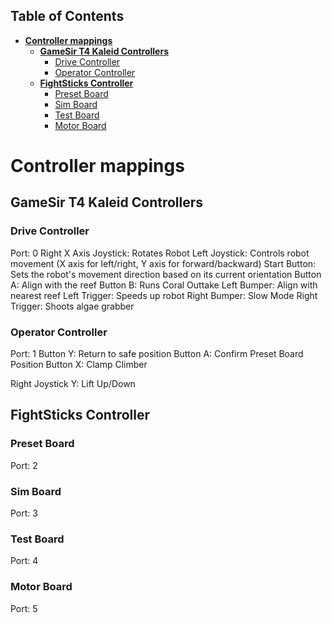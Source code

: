 ## Table of Contents
- [**Controller mappings**](#controller-mappings)
  - [**GameSir T4 Kaleid Controllers**](#gamesir-t4-kaleid-controllers)
    - [Drive Controller](#drive-controller)
    - [Operator Controller](#operator-controller)
  - [**FightSticks Controller**](#fightsticks-controller)
    - [Preset Board](#preset-board)
    - [Sim Board](#sim-board)
    - [Test Board](#test-board)
    - [Motor Board](#motor-board)

# **Controller mappings**

## **GameSir T4 Kaleid Controllers**
### Drive Controller
Port: 0
Right X Axis Joystick: Rotates Robot
Left Joystick: Controls robot movement (X axis for left/right, Y axis for forward/backward)
Start Button: Sets the robot's movement direction based on its current orientation
Button A: Align with the reef
Button B: Runs Coral Outtake
Left Bumper: Align with nearest reef
Left Trigger: Speeds up robot
Right Bumper: Slow Mode
Right Trigger: Shoots algae grabber

### Operator Controller
Port: 1
Button Y: Return to safe position
Button A: Confirm Preset Board Position
Button X: Clamp Climber

Right Joystick Y: Lift Up/Down

## **FightSticks Controller**
### Preset Board
Port: 2
### Sim Board
Port: 3
### Test Board
Port: 4
### Motor Board
Port: 5
